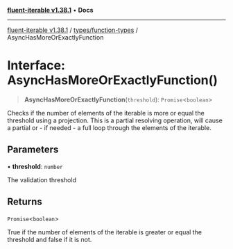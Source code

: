 [**fluent-iterable v1.38.1**](../../../README.md) • **Docs**

***

[fluent-iterable v1.38.1](../../../README.md) / [types/function-types](../README.md) / AsyncHasMoreOrExactlyFunction

# Interface: AsyncHasMoreOrExactlyFunction()

> **AsyncHasMoreOrExactlyFunction**(`threshold`): `Promise`\<`boolean`\>

Checks if the number of elements of the iterable is more or equal the threshold using a projection. This is a partial resolving operation, will cause a partial or - if needed - a full loop through the elements of the iterable.

## Parameters

• **threshold**: `number`

The validation threshold

## Returns

`Promise`\<`boolean`\>

True if the number of elements of the iterable is greater or equal the threshold and false if it is not.
